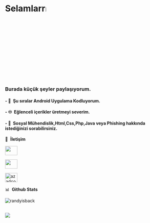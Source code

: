 # Selamlarr<a href="#"><img src="https://media.giphy.com/media/hvRJCLFzcasrR4ia7z/giphy.gif" width="6%"></a>
### <b>Burada küçük şeyler paylaşıyorum.</b>

#### - 🌱 &nbsp;Şu sıralar Android Uygulama Kodluyorum.
#### - ♾️ &nbsp;Eğlenceli içerikler üretmeyi severim.
#### - 💬 &nbsp;Sosyal Mühendislik,Html,Css,Php,Java veya Phishing hakkında istediğinizi sorabilirsiniz. 

🔗 &nbsp;**İletişim**
<p align="left">
<a href="https://dev.to/azadcoderr" target="blank"><img align="center" src="https://cdn.jsdelivr.net/npm/simple-icons@3.0.1/icons/dev-dot-to.svg" height="30" width="40" /></a>
<!--<a href="https://twitter.com/azadcoderr" target="blank"><img align="center" src="https://raw.githubusercontent.com/rahuldkjain/github-profile-readme-generator/master/src/images/icons/Social/twitter.svg" alt="azadcoder" height="30" width="40" /></a>-->
<!--<a href="https://linkedin.com/in/" target="blank"><img align="center" src="https://raw.githubusercontent.com/azadcoder/github-profile-readme-generator/master/src/images/icons/Social/linked-in-alt.svg" alt="azadcoder" height="30" width="40" /></a>-->

<a href="https://stackoverflow.com/users/19464391/azadcoder" target="blank"><img align="center" src="https://raw.githubusercontent.com/rahuldkjain/github-profile-readme-generator/master/src/images/icons/Social/stack-overflow.svg" height="30" width="40"></a>
  
<a href="https://instagram.com/kodlama.dili" target="blank"><img align="center" src="https://raw.githubusercontent.com/rahuldkjain/github-profile-readme-generator/master/src/images/icons/Social/instagram.svg" alt="azadcoder" height="30" width="40" /></a>

📊 &nbsp;**Github Stats**
<!--[![Top Langs](https://github-readme-stats.vercel.app/api/top-langs/?username=randyisback)](https://github.com/anuraghazra/github-readme-stats)-->
<p><img align="center" src="https://github-readme-stats.vercel.app/api/top-langs?username=randyisback&show_icons=true&locale=en&layout=compact" alt="randyisback" /></p>
<br/>
<img src="https://github-readme-stats.vercel.app/api?username=randyisback&show_icons=true&count_private=true&hide_border=true" align="left" />  


